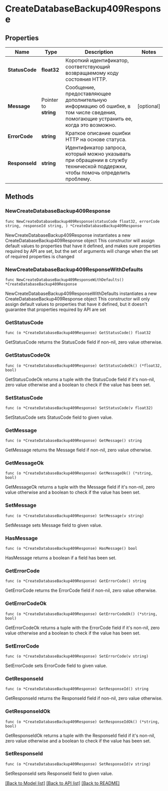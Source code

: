 # CreateDatabaseBackup409Response

## Properties

Name | Type | Description | Notes
------------ | ------------- | ------------- | -------------
**StatusCode** | **float32** | Короткий идентификатор, соответствующий возвращаемому коду состояния HTTP. | 
**Message** | Pointer to **string** | Сообщение, предоставляющее дополнительную информацию об ошибке, в том числе сведения, помогающие устранить ее, когда это возможно. | [optional] 
**ErrorCode** | **string** | Краткое описание ошибки HTTP на основе статуса. | 
**ResponseId** | **string** | Идентификатор запроса, который можно указывать при обращении в службу технической поддержки, чтобы помочь определить проблему. | 

## Methods

### NewCreateDatabaseBackup409Response

`func NewCreateDatabaseBackup409Response(statusCode float32, errorCode string, responseId string, ) *CreateDatabaseBackup409Response`

NewCreateDatabaseBackup409Response instantiates a new CreateDatabaseBackup409Response object
This constructor will assign default values to properties that have it defined,
and makes sure properties required by API are set, but the set of arguments
will change when the set of required properties is changed

### NewCreateDatabaseBackup409ResponseWithDefaults

`func NewCreateDatabaseBackup409ResponseWithDefaults() *CreateDatabaseBackup409Response`

NewCreateDatabaseBackup409ResponseWithDefaults instantiates a new CreateDatabaseBackup409Response object
This constructor will only assign default values to properties that have it defined,
but it doesn't guarantee that properties required by API are set

### GetStatusCode

`func (o *CreateDatabaseBackup409Response) GetStatusCode() float32`

GetStatusCode returns the StatusCode field if non-nil, zero value otherwise.

### GetStatusCodeOk

`func (o *CreateDatabaseBackup409Response) GetStatusCodeOk() (*float32, bool)`

GetStatusCodeOk returns a tuple with the StatusCode field if it's non-nil, zero value otherwise
and a boolean to check if the value has been set.

### SetStatusCode

`func (o *CreateDatabaseBackup409Response) SetStatusCode(v float32)`

SetStatusCode sets StatusCode field to given value.


### GetMessage

`func (o *CreateDatabaseBackup409Response) GetMessage() string`

GetMessage returns the Message field if non-nil, zero value otherwise.

### GetMessageOk

`func (o *CreateDatabaseBackup409Response) GetMessageOk() (*string, bool)`

GetMessageOk returns a tuple with the Message field if it's non-nil, zero value otherwise
and a boolean to check if the value has been set.

### SetMessage

`func (o *CreateDatabaseBackup409Response) SetMessage(v string)`

SetMessage sets Message field to given value.

### HasMessage

`func (o *CreateDatabaseBackup409Response) HasMessage() bool`

HasMessage returns a boolean if a field has been set.

### GetErrorCode

`func (o *CreateDatabaseBackup409Response) GetErrorCode() string`

GetErrorCode returns the ErrorCode field if non-nil, zero value otherwise.

### GetErrorCodeOk

`func (o *CreateDatabaseBackup409Response) GetErrorCodeOk() (*string, bool)`

GetErrorCodeOk returns a tuple with the ErrorCode field if it's non-nil, zero value otherwise
and a boolean to check if the value has been set.

### SetErrorCode

`func (o *CreateDatabaseBackup409Response) SetErrorCode(v string)`

SetErrorCode sets ErrorCode field to given value.


### GetResponseId

`func (o *CreateDatabaseBackup409Response) GetResponseId() string`

GetResponseId returns the ResponseId field if non-nil, zero value otherwise.

### GetResponseIdOk

`func (o *CreateDatabaseBackup409Response) GetResponseIdOk() (*string, bool)`

GetResponseIdOk returns a tuple with the ResponseId field if it's non-nil, zero value otherwise
and a boolean to check if the value has been set.

### SetResponseId

`func (o *CreateDatabaseBackup409Response) SetResponseId(v string)`

SetResponseId sets ResponseId field to given value.



[[Back to Model list]](../README.md#documentation-for-models) [[Back to API list]](../README.md#documentation-for-api-endpoints) [[Back to README]](../README.md)



